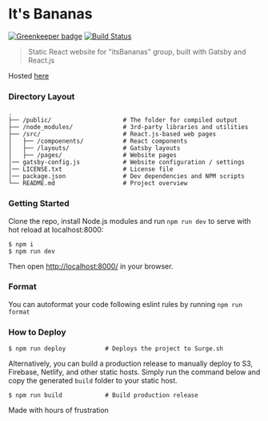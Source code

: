 # It's Bananas

[![Greenkeeper badge](https://badges.greenkeeper.io/itzBananas/website.svg)](https://greenkeeper.io/)
[![Build Status](https://travis-ci.org/itzBananas/website.svg?branch=master)](https://travis-ci.org/itzBananas/website)

> Static React website for "itsBananas" group, built with Gatsby and React.js

Hosted [here](http://itsbananas.club)

### Directory Layout

```
.
├── /public/                    # The folder for compiled output
├── /node_modules/              # 3rd-party libraries and utilities
├── /src/                       # React.js-based web pages
│   ├── /compoenents/           # React components
│   ├── /layouts/               # Gatsby layouts
│   ├── /pages/                 # Website pages
│── gatsby-config.js            # Website configuration / settings
│── LICENSE.txt                 # License file
│── package.json                # Dev dependencies and NPM scripts
└── README.md                   # Project overview
```

### Getting Started

Clone the repo, install Node.js modules and run `npm run dev` to serve with hot reload at localhost:8000:

```shell
$ npm i
$ npm run dev
```

Then open [http://localhost:8000/](http://localhost:8000/) in your browser.

### Format
You can autoformat your code following eslint rules by running `npm run format`

### How to Deploy

```shell
$ npm run deploy           # Deploys the project to Surge.sh
```

Alternatively, you can build a production release to manually deploy to S3, Firebase, Netlify, and other static hosts. Simply run the command below and copy the generated `build` folder to your static host.

```shell
$ npm run build            # Build production release
```

Made with hours of frustration
